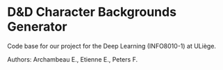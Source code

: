 # D&D Character Backgrounds Generator
Code base for our project for the Deep Learning (INFO8010-1) at ULiège.

Authors: Archambeau E., Etienne E., Peters F.
